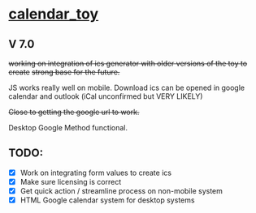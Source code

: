 # [calendar_toy](https://kiecphrase.github.io/calendartoy/)

## V 7.0

~~working on integration of ics generator with older versions of the toy to create~~
~~strong base for the future.~~ 

JS works really well on mobile. Download ics can be opened in google calendar and outlook (iCal unconfirmed but VERY LIKELY)

~~Close to getting the google url to work.~~

Desktop Google Method functional.

## TODO:

- [X] Work on integrating form values to create ics
- [X] Make sure licensing is correct
- [X] Get quick action / streamline process on non-mobile system
- [X] HTML Google calendar system for desktop systems
